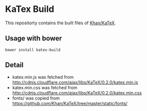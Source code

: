 # KaTex Build

This repositorty contains the built files of [Khan/KaTeX](https://github.com/Khan/KaTeX).


## Usage with bower

`bower install katex-build`


## Detail

- katex.min.js was fetched from http://cdnjs.cloudflare.com/ajax/libs/KaTeX/0.2.0/katex.min.js
- katex.min.css was fetched from http://cdnjs.cloudflare.com/ajax/libs/KaTeX/0.2.0/katex.min.css
- fonts/ was copied from https://github.com/Khan/KaTeX/tree/master/static/fonts/

